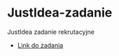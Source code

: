 # JustIdea-zadanie
JustIdea zadanie rekrutacyjne


* [Link do zadania](https://mieczyslawmilej.github.io/JustIdea-zadanie/build)
